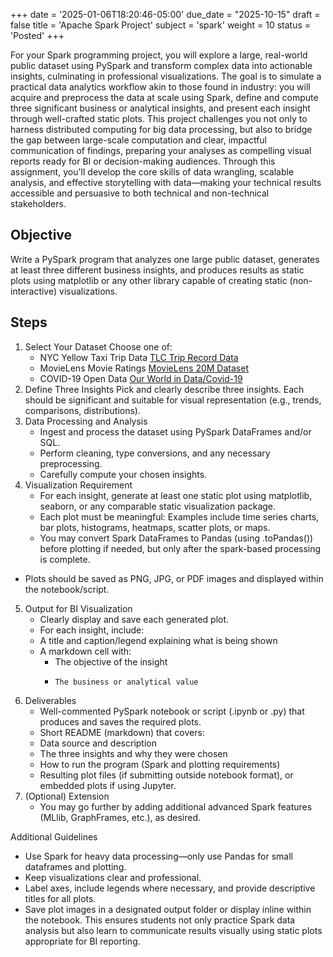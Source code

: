 +++
date = '2025-01-06T18:20:46-05:00'
due_date = "2025-10-15"
draft = false
title = 'Apache Spark Project'
subject = 'spark'
weight = 10
status = 'Posted'
+++

For your Spark programming project, you will explore a large, real-world public dataset using PySpark and transform complex data into actionable insights, culminating in professional visualizations. The goal is to simulate a practical data analytics workflow akin to those found in industry: you will acquire and preprocess the data at scale using Spark, define and compute three significant business or analytical insights, and present each insight through well-crafted static plots. This project challenges you not only to harness distributed computing for big data processing, but also to bridge the gap between large-scale computation and clear, impactful communication of findings, preparing your analyses as compelling visual reports ready for BI or decision-making audiences. Through this assignment, you'll develop the core skills of data wrangling, scalable analysis, and effective storytelling with data—making your technical results accessible and persuasive to both technical and non-technical stakeholders.

<!-- more -->


## Objective
Write a PySpark program that analyzes one large public dataset, generates at least three different business insights, and produces results as static plots using matplotlib or any other library capable of creating static (non-interactive) visualizations.
## Steps

1. Select Your Dataset
   Choose one of:
   -	NYC Yellow Taxi Trip Data [TLC Trip Record Data](https://www.nyc.gov/site/tlc/about/tlc-trip-record-data.page)
   -	MovieLens Movie Ratings [MovieLens 20M Dataset](https://www.kaggle.com/datasets/grouplens/movielens-20m-dataset?select=tag.csv)
   -	COVID-19 Open Data [Our World in Data/Covid-19](https://docs.owid.io/projects/etl/api/covid/)
2. Define Three Insights
   Pick and clearly describe three insights. Each should be significant and suitable for visual representation (e.g., trends, comparisons, distributions).
3. Data Processing and Analysis
   -	Ingest and process the dataset using PySpark DataFrames and/or SQL.
   -	Perform cleaning, type conversions, and any necessary preprocessing.
   -	Carefully compute your chosen insights.
4. Visualization Requirement
   -	For each insight, generate at least one static plot using matplotlib, seaborn, or any comparable static visualization package.
      - Each plot must be meaningful: Examples include time series charts, bar plots, histograms, heatmaps, scatter plots, or maps.
      - You may convert Spark DataFrames to Pandas (using .toPandas()) before plotting if needed, but only after the spark-based processing is complete.
-	Plots should be saved as PNG, JPG, or PDF images and displayed within the notebook/script.
5. Output for BI Visualization
   -	Clearly display and save each generated plot.
   -	For each insight, include:
   - A title and caption/legend explaining what is being shown
   - A markdown cell with:
      - The objective of the insight
      - 	The business or analytical value
6. Deliverables
   -	Well-commented PySpark notebook or script (.ipynb or .py) that produces and saves the required plots.
   -	Short README (markdown) that covers:
      - Data source and description
      - The three insights and why they were chosen
      - How to run the program (Spark and plotting requirements)
      -	Resulting plot files (if submitting outside notebook format), or embedded plots if using Jupyter.
7. (Optional) Extension
   -	You may go further by adding additional advanced Spark features (MLlib, GraphFrames, etc.), as desired.
   
Additional Guidelines
-	Use Spark for heavy data processing—only use Pandas for small dataframes and plotting.
-	Keep visualizations clear and professional.
-	Label axes, include legends where necessary, and provide descriptive titles for all plots.
-	Save plot images in a designated output folder or display inline within the notebook.
This ensures students not only practice Spark data analysis but also learn to communicate results visually using static plots appropriate for BI reporting.
